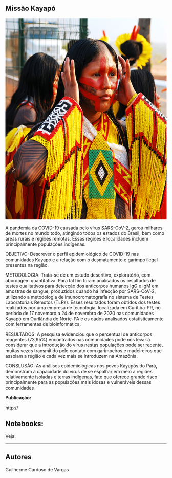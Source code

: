 ## **Missão Kayapó**

<p align="center">
  <img src="/kayapo.jpg" >
</p>

A pandemia da COVID-19 causada pelo vírus SARS-CoV-2, gerou milhares de mortes no mundo todo, atingindo todos os estados do Brasil, bem como áreas rurais e regiões
remotas. Essas regiões e localidades incluem principalmente populações indígenas.

OBJETIVO​: ​Descrever o perfil ​epidemiológico de COVID-19 nas comunidades Kayapó e a relação com o desmatamento e garimpo ilegal presentes na região. 

​METODOLOGIA:
Trata-se de um estudo descritivo, exploratório, com abordagem quantitativa. Para tal fim foram analisados os resultados de testes qualitativos para detecção dos anticorpos humanos IgG e IgM em amostras de sangue, produzidos quando há infecção por SARS-CoV-2, utilizando a metodologia de imunocromatografía no sistema de Testes Laboratoriais Remotos
(TLRs). Esses resultados foram obtidos dos testes realizados por uma empresa de tecnologia, localizada em Curitiba-PR, no período de 17 novembro a 24 de novembro de 2020 nas
comunidades Kayapó em Ourilândia do Norte-PA e os dados analisados estatisticamente com ferramentas de bioinformática. 

​RESULTADOS​: A pesquisa evidenciou que o percentual de anticorpos reagentes (73,95%) encontrados nas comunidades pode nos levar a considerar que a introdução do vírus nestas populações pode ser recente, muitas vezes transmitido pelo contato com garimpeiros e madeireiros que assolam a região e cada vez mais se introduzem na Amazônia.

​CONSLUSÃO​: As análises epidemiológicas nos povos Kayapós do Pará, demonstram a capacidade do vírus de se espalhar em meio a regiões relativamente isoladas e terras indígenas, fato que oferece grande risco principalmente para as populações mais idosas e vulneráveis dessas comunidades

**Publicação:** 

http://

## Notebooks:
Veja:

* **


## Autores
Guilherme Cardoso de Vargas
